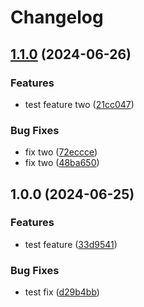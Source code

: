 # Changelog

## [1.1.0](https://github.com/stdavis/release-please-merged-pr-repro/compare/v1.0.0...v1.1.0) (2024-06-26)


### Features

* test feature two ([21cc047](https://github.com/stdavis/release-please-merged-pr-repro/commit/21cc047d2929e7a02c50eeaf790e4ddc0aee0439))


### Bug Fixes

* fix two ([72eccce](https://github.com/stdavis/release-please-merged-pr-repro/commit/72eccce58f4f806ed6acd8b367caf200bb668a16))
* fix two ([48ba650](https://github.com/stdavis/release-please-merged-pr-repro/commit/48ba650f0acf89fa85ac2c35f45c51aa6a99608d))

## 1.0.0 (2024-06-25)


### Features

* test feature ([33d9541](https://github.com/stdavis/release-please-merged-pr-repro/commit/33d95414c10d1588e7c0bb981c782629ca100b2a))


### Bug Fixes

* test fix ([d29b4bb](https://github.com/stdavis/release-please-merged-pr-repro/commit/d29b4bb39bfa30913cbb03d75e482e6ef692e081))

